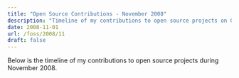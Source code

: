 ```yaml
---
title: "Open Source Contributions - November 2008"
description: "Timeline of my contributions to open source projects on GitHub during November 2008."
date: 2008-11-01
url: /foss/2008/11
draft: false
---
```


Below is the timeline of my contributions to open source projects during November 2008.

